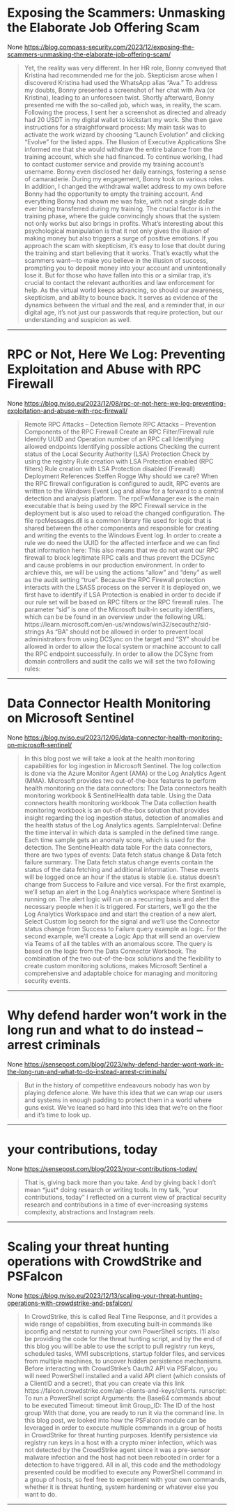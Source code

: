 # Exposing the Scammers: Unmasking the Elaborate Job Offering Scam

None
https://blog.compass-security.com/2023/12/exposing-the-scammers-unmasking-the-elaborate-job-offering-scam/
<blockquote>
Yet, the reality was very different. In her HR role, Bonny conveyed that Kristina had recommended me for the job. Skepticism arose when I discovered Kristina had used the WhatsApp alias “Ava.” To address my doubts, Bonny presented a screenshot of her chat with Ava (or Kristina), leading to an unforeseen twist. Shortly afterward, Bonny presented me with the so-called job, which was, in reality, the scam. Following the process, I sent her a screenshot as directed and already had 20 USDT in my digital wallet to kickstart my work. She then gave instructions for a straightforward process: My main task was to activate the work wizard by choosing “Launch Evolution” and clicking “Evolve” for the listed apps. The Illusion of Executive Applications She informed me that she would withdraw the entire balance from the training account, which she had financed. To continue working, I had to contact customer service and provide my training account’s username. Bonny even disclosed her daily earnings, fostering a sense of camaraderie. During my engagement, Bonny took on various roles. In addition, I changed the withdrawal wallet address to my own before Bonny had the opportunity to empty the training account. And everything Bonny had shown me was fake, with not a single dollar ever being transferred during my training. The crucial factor is in the training phase, where the guide convincingly shows that the system not only works but also brings in profits. What’s interesting about this psychological manipulation is that it not only gives the illusion of making money but also triggers a surge of positive emotions. If you approach the scam with skepticism, it’s easy to lose that doubt during the training and start believing that it works. That’s exactly what the scammers want—to make you believe in the illusion of success, prompting you to deposit money into your account and unintentionally lose it. But for those who have fallen into this or a similar trap, it’s crucial to contact the relevant authorities and law enforcement for help. As the virtual world keeps advancing, so should our awareness, skepticism, and ability to bounce back. It serves as evidence of the dynamics between the virtual and the real, and a reminder that, in our digital age, it’s not just our passwords that require protection, but our understanding and suspicion as well.
</blockquote>

---

# RPC or Not, Here We Log: Preventing Exploitation and Abuse with RPC Firewall

None
https://blog.nviso.eu/2023/12/08/rpc-or-not-here-we-log-preventing-exploitation-and-abuse-with-rpc-firewall/
<blockquote>
Remote RPC Attacks – Detection Remote RPC Attacks – Prevention Components of the RPC Firewall Create an RPC Filter/Firewall rule Identify UUID and Operation number of an RPC call Identifying allowed endpoints Identifying possible actions Checking the current status of the Local Security Authority (LSA) Protection Check by using the registry Rule creation with LSA Protection enabled (RPC filters) Rule creation with LSA Protection disabled (Firewall) Deployment References Steffen Rogge Why should we care? When the RPC firewall configuration is configured to audit, RPC events are written to the Windows Event Log and allow for a forward to a central detection and analysis platform. The rpcFwManager.exe is the main executable that is being used by the RPC Firewall service in the deployment but is also used to reload the changed configuration. The file rpcMessages.dll is a common library file used for logic that is shared between the other components and responsible for creating and writing the events to the Windows Event log. In order to create a rule we do need the UUID for the affected interface and we can find that information here: This also means that we do not want our RPC firewall to block legitimate RPC calls and thus prevent the DCSync and cause problems in our production environment. In order to archieve this, we will be using the actions “allow” and “deny” as well as the audit setting “true”. Because the RPC Firewall protection interacts with the LSASS process on the server it is deployed on, we first have to identify if LSA Protection is enabled in order to decide if our rule set will be based on RPC filters or the RPC firewall rules. The parameter “sid” is one of the Microsoft built-in security identifiers, which can be be found in an overview under the following URL: https://learn.microsoft.com/en-us/windows/win32/secauthz/sid-strings As “BA” should not be allowed in order to prevent local administrators from using DCSync on the target and “SY” should be allowed in order to allow the local system or machine account to call the RPC endpoint successfully. In order to allow the DCSync from domain controllers and audit the calls we will set the two following rules:
</blockquote>

---

# Data Connector Health Monitoring on Microsoft Sentinel

None
https://blog.nviso.eu/2023/12/06/data-connector-health-monitoring-on-microsoft-sentinel/
<blockquote>
In this blog post we will take a look at the health monitoring capabilities for log ingestion in Microsoft Sentinel. The log collection is done via the Azure Monitor Agent (AMA) or the Log Analytics Agent (MMA). Microsoft provides two out-of-the-box features to perform health monitoring on the data connectors: The Data connectors health monitoring workbook & SentinelHealth data table. Using the Data connectors health monitoring workbook The Data collection health monitoring workbook is an out-of-the-box solution that provides insight regarding the log ingestion status, detection of anomalies and the health status of the Log Analytics agents. SampleInterval: Define the time interval in which data is sampled in the defined time range. Each time sample gets an anomaly score, which is used for the detection. The SentinelHealth data table For the data connectors, there are two types of events: Data fetch status change & Data fetch failure summary. The Data fetch status change events contain the status of the data fetching and additional information. These events will be logged once an hour if the status is stable (i.e. status doesn’t change from Success to Failure and vice versa). For the first example, we’ll setup an alert in the Log Analytics workspace where Sentinel is running on. The alert logic will run on a recurring basis and alert the necessary people when it is triggered. For starters, we’ll go the the Log Analytics Workspace and and start the creation of a new alert. Select Custom log search for the signal and we’ll use the Connector status change from Success to Failure query example as logic. For the second example, we’ll create a Logic App that will send an overview via Teams of all the tables with an anomalous score. The query is based on the logic from the Data Connector Workbook. The combination of the two out-of-the-box solutions and the flexibility to create custom monitoring solutions, makes Microsoft Sentinel a comprehensive and adaptable choice for managing and monitoring security events.
</blockquote>

---

# Why defend harder won’t work in the long run and what to do instead – arrest criminals

None
https://sensepost.com/blog/2023/why-defend-harder-wont-work-in-the-long-run-and-what-to-do-instead-arrest-criminals/
<blockquote>
But in the history of competitive endeavours nobody has won by playing defence alone. We have this idea that we can wrap our users and systems in enough padding to protect them in a world where guns exist. We’ve leaned so hard into this idea that we’re on the floor and it’s time to look up.
</blockquote>

---

# your contributions, today

None
https://sensepost.com/blog/2023/your-contributions-today/
<blockquote>
That is, giving back more than you take. And by giving back I don’t mean *just* doing research or writing tools. In my talk, “your contributions, today” I reflected on a current view of practical security research and contributions in a time of ever-increasing systems complexity, abstractions and Instagram reels.
</blockquote>

---

# Scaling your threat hunting operations with CrowdStrike and PSFalcon

None
https://blog.nviso.eu/2023/12/13/scaling-your-threat-hunting-operations-with-crowdstrike-and-psfalcon/
<blockquote>
In CrowdStrike, this is called Real Time Response, and it provides a wide range of capabilities, from executing built-in commands like ipconfig and netstat to running your own PowerShell scripts. I’ll also be providing the code for the threat hunting script, and by the end of this blog you will be able to use the script to pull registry run keys, scheduled tasks, WMI subscriptions, startup folder files, and services from multiple machines, to uncover hidden persistence mechanisms. Before interacting with CrowdStrike’s Oauth2 API via PSFalcon, you will need PowerShell installed and a valid API client (which consists of a ClientID and a secret), that you can create via this link https://falcon.crowdstrike.com/api-clients-and-keys/clients. runscript: To run a PowerShell script Arguments: the Base64 commands about to be executed Timeout: timeout limit Group_ID: The ID of the host group With that done, you are ready to run it via the command line. In this blog post, we looked into how the PSFalcon module can be leveraged in order to execute multiple commands in a group of hosts in CrowdStrike for threat hunting purposes. Identify persistence via registry run keys in a host with a crypto miner infection, which was not detected by the CrowdStrike agent since it was a pre-sensor malware infection and the host had not been rebooted in order for a detection to have triggered. All in all, this code and the methodology presented could be modified to execute any PowerShell command in a group of hosts, so feel free to experiment with your own commands, whether it is threat hunting, system hardening or whatever else you want to do.
</blockquote>

---

